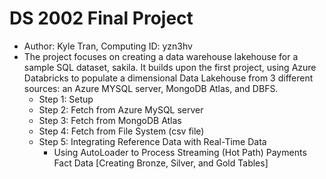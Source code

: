 # DS 2002 Final Project
- Author: Kyle Tran, Computing ID: yzn3hv
- The project focuses on creating a data warehouse lakehouse for a sample SQL dataset, sakila. It builds upon the first project, using Azure Databricks to populate a dimensional Data Lakehouse from 3 different sources: an Azure MYSQL server, MongoDB Atlas, and DBFS.
    - Step 1: Setup
    - Step 2: Fetch from Azure MySQL server
    - Step 3: Fetch from MongoDB Atlas
    - Step 4: Fetch from File System (csv file)
    - Step 5: Integrating Reference Data with Real-Time Data
        - Using AutoLoader to Process Streaming (Hot Path) Payments Fact Data [Creating Bronze, Silver, and Gold Tables]

